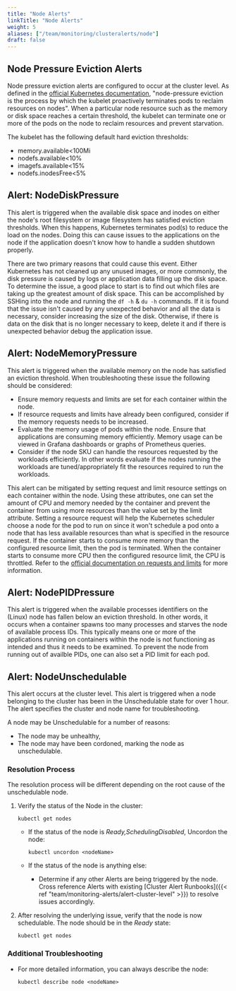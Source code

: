 ```yaml
---
title: "Node Alerts"
linkTitle: "Node Alerts"
weight: 5
aliases: ["/team/monitoring/clusteralerts/node"]
draft: false
---
```


## Node Pressure Eviction Alerts

Node pressure eviction alerts are configured to occur at the cluster level. As defined in the [official Kubernetes documentation](https://kubernetes.io/docs/concepts/scheduling-eviction/node-pressure-eviction/), "node-pressure eviction is the process by which the kubelet proactively terminates pods to reclaim resources on nodes". When a particular node resource such as the memory or disk space reaches a certain threshold, the kubelet can terminate one or more of the pods on the node to reclaim resources and prevent starvation.

The kubelet has the following default hard eviction thresholds:
- memory.available<100Mi
- nodefs.available<10%
- imagefs.available<15%
- nodefs.inodesFree<5%

## Alert: NodeDiskPressure
This alert is triggered when the available disk space and inodes on either the node's root filesystem or image filesystem has satisfied eviction thresholds. When this happens, Kubernetes terminates pod(s) to reduce the load on the nodes. Doing this can cause issues to the applications on the node if the application doesn't know how to handle a sudden shutdown properly.

There are two primary reasons that could cause this event. Either Kubernetes has not cleaned up any unused images, or more commonly, the disk pressure is caused by logs or application data filling up the disk space. To determine the issue, a good place to start is to find out which files are taking up the greatest amount of disk space. This can be accomplished by SSHing into the node and running the `df -h` & `du -h` commands. If it is found that the issue isn't caused by any unexpected behavior and all the data is necessary, consider increasing the size of the disk. Otherwise, if there is data on the disk that is no longer necessary to keep, delete it and if there is unexpected behavior debug the application issue.

## Alert: NodeMemoryPressure
This alert is triggered when the available memory on the node has satisfied an eviction threshold. When troubleshooting these issue the following should be considered:
- Ensure memory requests and limits are set for each container within the node.
- If resource requests and limits have already been configured, consider if the memory requests needs to be increased.
- Evaluate the memory usage of pods within the node. Ensure that applications are consuming memory efficiently. Memory usage can be viewed in Grafana dashboards or graphs of Prometheus queries.
- Consider if the node SKU can handle the resources requested by the workloads efficiently. In other words evaluate if the nodes running the workloads are tuned/appropriately fit the resources required to run the workloads.

This alert can be mitigated by setting request and limit resource settings on each container within the node. Using these attributes, one can set the amount of CPU and memory needed by the container and prevent the container from using more resources than the value set by the limit attribute. Setting a resource request will help the Kubernetes scheduler choose a node for the pod to run on since it won't schedule a pod onto a node that has less available resources than what is specified in the resource request. If the container starts to consume more memory than the configured resource limit, then the pod is terminated. When the container starts to consume more CPU then the configured resource limit, the CPU is throttled. Refer to the [official documentation on requests and limits](https://kubernetes.io/docs/concepts/configuration/manage-resources-containers/#requests-and-limits) for more information.

## Alert: NodePIDPressure
This alert is triggered when the available processes identifiers on the (Linux) node has fallen below an eviction threshold. In other words, it occurs when a container spawns too many processes and starves the node of available process IDs. This typically means one or more of the applications running on containers within the node is not functioning as intended and thus it needs to be examined. To prevent the node from running out of availble PIDs, one can also set a PID limit for each pod.

## Alert: NodeUnschedulable

This alert occurs at the cluster level. This alert is triggered when a node belonging to the cluster has been in the Unschedulable state for over 1 hour. The alert specifies the cluster and node name for troubleshooting.

A node may be Unschedulable for a number of reasons:
- The node may be unhealthy,
- The node may have been cordoned, marking the node as unschedulable.

### Resolution Process

The resolution process will be different depending on the root cause of the unschedulable node.

1. Verify the status of the Node in the cluster:

    `kubectl get nodes`

    - If the status of the node is *Ready,SchedulingDisabled*, Uncordon the node:

        `kubectl uncordon <nodeName>`

    - If the status of the node is anything else:

        - Determine if any other Alerts are being triggered by the node. Cross reference Alerts with existing [Cluster Alert Runbooks]({{< ref "team/monitoring-alerts/alert-cluster-level" >}}) to resolve issues accordingly.

2. After resolving the underlying issue, verify that the node is now schedulable. The node should be in the *Ready* state:

    `kubectl get nodes`

### Additional Troubleshooting

- For more detailed information, you can always describe the node:

    `kubectl describe node <nodeName>`
